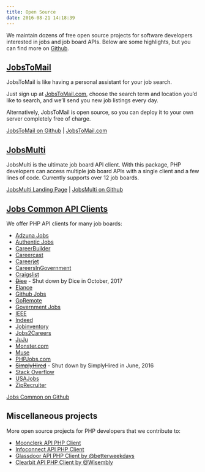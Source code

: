 ```yaml
---
title: Open Source
date: 2016-08-21 14:18:39
---
```


We maintain dozens of free open source projects for software developers interested in jobs and job board APIs. Below are some highlights, but you can find more on [Github](https://github.com/jobapis). 

## [JobsToMail](https://github.com/jobapis/jobs-to-mail)
JobsToMail is like having a personal assistant for your job search.

Just sign up at [JobsToMail.com](http://www.jobstomail.com/), choose the search term and location you’d like to search, and we’ll send you new job listings every day.

Alternatively, JobsToMail is open source, so you can deploy it to your own server completely free of charge.

[JobsToMail on Github](https://github.com/jobapis/jobs-to-mail) | [JobsToMail.com](http://www.jobstomail.com/)

## [JobsMulti](https://github.com/jobapis/jobs-multi)
JobsMulti is the ultimate job board API client. With this package, PHP developers can access multiple job board APIs with a single client and a few lines of code. Currently supports over 12 job boards.

[JobsMulti Landing Page](/open-source/jobs-multi) | [JobsMulti on Github](https://github.com/jobapis/jobs-multi)

## [Jobs Common API Clients](https://github.com/jobapis/jobs-common)
We offer PHP API clients for many job boards:

- [Adzuna Jobs](/open-source/adzuna)
- [Authentic Jobs](/open-source/authentic)
- [CareerBuilder](/open-source/careerbuilder)
- [Careercast](/open-source/careercast)
- [Careerjet](/open-source/careerjet)
- [CareersInGovernment](/open-source/careersingov)
- [Craigslist](/open-source/craigslist)
- ~~[Dice](/open-source/dice)~~ - Shut down by Dice in October, 2017
- [Elance](/open-source/elance)
- [Github Jobs](/open-source/github)
- [GoRemote](/open-source/goremote)
- [Government Jobs](/open-source/govt)
- [IEEE](/open-source/ieee)
- [Indeed](/open-source/indeed)
- [Jobinventory](/open-source/jobinventory)
- [Jobs2Careers](/open-source/jobs2careers)
- [JuJu](/open-source/juju)
- [Monster.com](/open-source/monster)
- [Muse](/open-source/muse)
- [PHPJobs.com](/open-source/phpjobs)
- ~~[SimplyHired](/open-source/simplyhired)~~ - Shut down by SimplyHired in June, 2016
- [Stack Overflow](/open-source/stackoverflow)
- [USAJobs](/open-source/usajobs)
- [ZipRecruiter](/open-source/ziprecruiter)

[Jobs Common on Github](https://github.com/jobapis/jobs-common)

## Miscellaneous projects
More open source projects for PHP developers that we contribute to:
- [Moonclerk API PHP Client](https://github.com/jobapis/moonclerk-php)
- [Infoconnect API PHP Client](https://github.com/jobapis/infoconnect-php-client)
- [Glassdoor API PHP Client by @betterweekdays](https://github.com/betterweekdays/glassdoor)
- [Clearbit API PHP Client by @Wisembly](https://github.com/Wisembly/clearbit-php)
